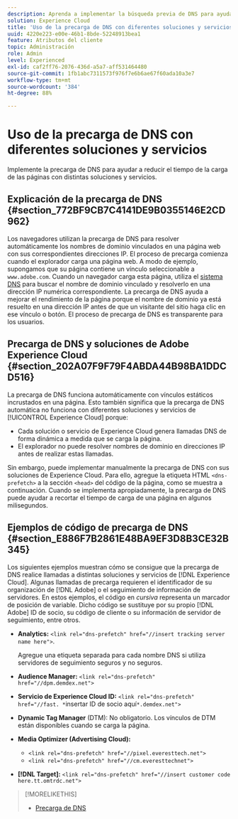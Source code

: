 ```yaml
---
description: Aprenda a implementar la búsqueda previa de DNS para ayudar a reducir los tiempos de carga de la página con diferentes soluciones y servicios en Experience Cloud.
solution: Experience Cloud
title: 'Uso de la precarga de DNS con diferentes soluciones y servicios '
uuid: 4220e223-e00e-46b1-8bde-52248913bea1
feature: Atributos del cliente
topic: Administración
role: Admin
level: Experienced
exl-id: caf2ff76-2076-436d-a5a7-aff531464480
source-git-commit: 1fb1abc7311573f976f7e6b6ae67f60ada10a3e7
workflow-type: tm+mt
source-wordcount: '384'
ht-degree: 88%

---
```


# Uso de la precarga de DNS con diferentes soluciones y servicios

Implemente la precarga de DNS para ayudar a reducir el tiempo de la carga de las páginas con distintas soluciones y servicios.

## Explicación de la precarga de DNS {#section_772BF9CB7C4141DE9B0355146E2CD962}

Los navegadores utilizan la precarga de DNS para resolver automáticamente los nombres de dominio vinculados en una página web con sus correspondientes direcciones IP. El proceso de precarga comienza cuando el explorador carga una página web. A modo de ejemplo, supongamos que su página contiene un vínculo seleccionable a `www.adobe.com`. Cuando un navegador carga esta página, utiliza el [sistema DNS](https://www.networksolutions.com/support/what-is-a-domain-name-server-dns-and-how-does-it-work/) para buscar el nombre de dominio vinculado y resolverlo en una dirección IP numérica correspondiente. La precarga de DNS ayuda a mejorar el rendimiento de la página porque el nombre de dominio ya está resuelto en una dirección IP antes de que un visitante del sitio haga clic en ese vínculo o botón. El proceso de precarga de DNS es transparente para los usuarios.

## Precarga de DNS y soluciones de Adobe Experience Cloud {#section_202A07F9F79F4ABDA44B98BA1DDCD516}

La precarga de DNS funciona automáticamente con vínculos estáticos incrustados en una página. Esto también significa que la precarga de DNS automática no funciona con diferentes soluciones y servicios de [!UICONTROL Experience Cloud] porque:

* Cada solución o servicio de Experience Cloud genera llamadas DNS de forma dinámica a medida que se carga la página.
* El explorador no puede resolver nombres de dominio en direcciones IP antes de realizar estas llamadas.

Sin embargo, puede implementar manualmente la precarga de DNS con sus soluciones de Experience Cloud. Para ello, agregue la etiqueta HTML `<dns-prefetch>` a la sección `<head>` del código de la página, como se muestra a continuación. Cuando se implementa apropiadamente, la precarga de DNS puede ayudar a recortar el tiempo de carga de una página en algunos milisegundos.

## Ejemplos de código de precarga de DNS {#section_E886F7B2861E48BA9EF3D8B3CE32B345}

Los siguientes ejemplos muestran cómo se consigue que la precarga de DNS realice llamadas a distintas soluciones y servicios de [!DNL Experience Cloud]. Algunas llamadas de precarga requieren el identificador de su organización de [!DNL Adobe] o el seguimiento de información de servidores. En estos ejemplos, el código en *cursiva* representa un marcador de posición de variable. Dicho código se sustituye por su propio [!DNL Adobe] ID de socio, su código de cliente o su información de servidor de seguimiento, entre otros.

* **Analytics:** `<link rel="dns-prefetch" href="//insert tracking server name here">`.

   Agregue una etiqueta separada para cada nombre DNS si utiliza servidores de seguimiento seguros y no seguros.

* **Audience Manager:** `<link rel="dns-prefetch" href="//dpm.demdex.net">`

* **Servicio de Experience Cloud ID:** `<link rel="dns-prefetch" href="//fast. *`insertar ID de socio aquí`*.demdex.net">`

* **Dynamic Tag Manager** (DTM): No obligatorio. Los vínculos de DTM están disponibles cuando se carga la página.

* **Media Optimizer (Advertising Cloud):**

   * `<link rel="dns-prefetch" href="//pixel.everesttech.net">`
   * `<link rel="dns-prefetch" href="//cm.everesttechnet">`


* **[!DNL Target]:** `<link rel="dns-prefetch" href="//insert customer code here.tt.omtrdc.net">`

>[!MORELIKETHIS]
>
>* [Precarga de DNS](https://www.chromium.org/developers/design-documents/dns-prefetching)

